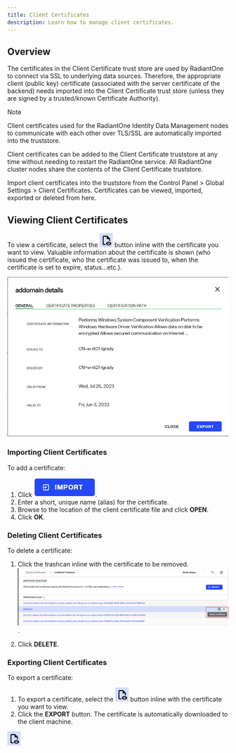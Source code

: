 ```yaml
---
title: Client Certificates
description: Learn how to manage client certificates. 
---
```


## Overview

The certificates in the Client Certificate trust store are used by RadiantOne to connect via SSL to underlying data sources. Therefore, the appropriate client (public key) certificate (associated with the server certificate of the backend) needs imported into the Client Certificate trust store (unless they are signed by a trusted/known Certificate Authority).

>[!note]
> Client certificates used for the RadiantOne Identity Data Management nodes to communicate with each other over TLS/SSL are automatically imported into the truststore.

Client certificates can be added to the Client Certificate truststore at any time without needing to restart the RadiantOne service. All RadiantOne cluster nodes share the contents of the Client Certificate truststore.

Import client certificates into the truststore from the Control Panel > Global Settings > Client Certificates. Certificates can be viewed, imported, exported or deleted from here.

## Viewing Client Certificates

To view a certificate, select the ![View](Media/view-client-cert.jpg) button inline with the certificate you want to view. Valuable information about the certificate is shown (who issued the certificate, who the certificate was issued to, when the certificate is set to expire, status…etc.).

![Cert Details](Media/client-cert-details.jpg)

### Importing Client Certificates

To add a certificate:
1.	Click ![Import Button](Media/import-button.jpg).
2.	Enter a short, unique name (alias) for the certificate.
3.	Browse to the location of the client certificate file and click **OPEN**.
4.	Click **OK**.

### Deleting Client Certificates

To delete a certificate:

1.	Click the trashcan inline with the certificate to be removed.
  ![Delete Cert](Media/delete-client-cert.jpg).
  
2.	Click **DELETE**.


### Exporting Client Certificates

To export a certificate:

1.	To export a certificate, select the ![View](Media/view-client-cert.jpg) button inline with the certificate you want to view.
2.	Click the **EXPORT** button. The certificate is automatically downloaded to the client machine.

![Export Certificate](Media/view-client-cert.jpg)
